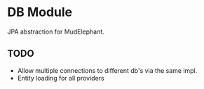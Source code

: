 # DB Module
JPA abstraction for MudElephant.

## TODO
* Allow multiple connections to different db's via the same impl.
* Entity loading for all providers